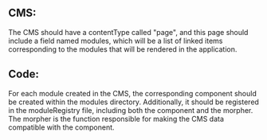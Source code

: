 ## CMS:

The CMS should have a contentType called "page", and this page should include a field named modules, which will be a list of linked items corresponding to the modules that will be rendered in the application.

## Code:

For each module created in the CMS, the corresponding component should be created within the modules directory. Additionally, it should be registered in the moduleRegistry file, including both the component and the morpher. The morpher is the function responsible for making the CMS data compatible with the component.
